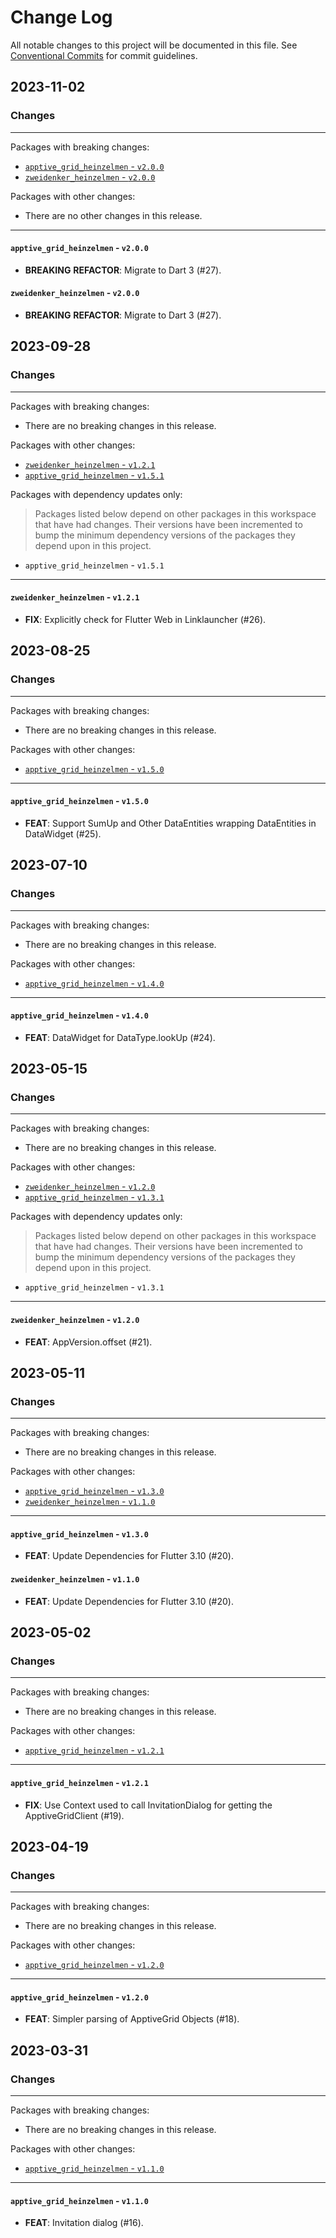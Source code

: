 # Change Log

All notable changes to this project will be documented in this file.
See [Conventional Commits](https://conventionalcommits.org) for commit guidelines.

## 2023-11-02

### Changes

---

Packages with breaking changes:

 - [`apptive_grid_heinzelmen` - `v2.0.0`](#apptive_grid_heinzelmen---v200)
 - [`zweidenker_heinzelmen` - `v2.0.0`](#zweidenker_heinzelmen---v200)

Packages with other changes:

 - There are no other changes in this release.

---

#### `apptive_grid_heinzelmen` - `v2.0.0`

 - **BREAKING** **REFACTOR**: Migrate to Dart 3 (#27).

#### `zweidenker_heinzelmen` - `v2.0.0`

 - **BREAKING** **REFACTOR**: Migrate to Dart 3 (#27).


## 2023-09-28

### Changes

---

Packages with breaking changes:

 - There are no breaking changes in this release.

Packages with other changes:

 - [`zweidenker_heinzelmen` - `v1.2.1`](#zweidenker_heinzelmen---v121)
 - [`apptive_grid_heinzelmen` - `v1.5.1`](#apptive_grid_heinzelmen---v151)

Packages with dependency updates only:

> Packages listed below depend on other packages in this workspace that have had changes. Their versions have been incremented to bump the minimum dependency versions of the packages they depend upon in this project.

 - `apptive_grid_heinzelmen` - `v1.5.1`

---

#### `zweidenker_heinzelmen` - `v1.2.1`

 - **FIX**: Explicitly check for Flutter Web in Linklauncher (#26).


## 2023-08-25

### Changes

---

Packages with breaking changes:

 - There are no breaking changes in this release.

Packages with other changes:

 - [`apptive_grid_heinzelmen` - `v1.5.0`](#apptive_grid_heinzelmen---v150)

---

#### `apptive_grid_heinzelmen` - `v1.5.0`

 - **FEAT**: Support SumUp and Other DataEntities wrapping DataEntities in DataWidget (#25).


## 2023-07-10

### Changes

---

Packages with breaking changes:

 - There are no breaking changes in this release.

Packages with other changes:

 - [`apptive_grid_heinzelmen` - `v1.4.0`](#apptive_grid_heinzelmen---v140)

---

#### `apptive_grid_heinzelmen` - `v1.4.0`

 - **FEAT**: DataWidget for DataType.lookUp (#24).


## 2023-05-15

### Changes

---

Packages with breaking changes:

 - There are no breaking changes in this release.

Packages with other changes:

 - [`zweidenker_heinzelmen` - `v1.2.0`](#zweidenker_heinzelmen---v120)
 - [`apptive_grid_heinzelmen` - `v1.3.1`](#apptive_grid_heinzelmen---v131)

Packages with dependency updates only:

> Packages listed below depend on other packages in this workspace that have had changes. Their versions have been incremented to bump the minimum dependency versions of the packages they depend upon in this project.

 - `apptive_grid_heinzelmen` - `v1.3.1`

---

#### `zweidenker_heinzelmen` - `v1.2.0`

 - **FEAT**: AppVersion.offset (#21).


## 2023-05-11

### Changes

---

Packages with breaking changes:

 - There are no breaking changes in this release.

Packages with other changes:

 - [`apptive_grid_heinzelmen` - `v1.3.0`](#apptive_grid_heinzelmen---v130)
 - [`zweidenker_heinzelmen` - `v1.1.0`](#zweidenker_heinzelmen---v110)

---

#### `apptive_grid_heinzelmen` - `v1.3.0`

 - **FEAT**: Update Dependencies for Flutter 3.10 (#20).

#### `zweidenker_heinzelmen` - `v1.1.0`

 - **FEAT**: Update Dependencies for Flutter 3.10 (#20).


## 2023-05-02

### Changes

---

Packages with breaking changes:

 - There are no breaking changes in this release.

Packages with other changes:

 - [`apptive_grid_heinzelmen` - `v1.2.1`](#apptive_grid_heinzelmen---v121)

---

#### `apptive_grid_heinzelmen` - `v1.2.1`

 - **FIX**: Use Context used to call InvitationDialog for getting the ApptiveGridClient (#19).


## 2023-04-19

### Changes

---

Packages with breaking changes:

 - There are no breaking changes in this release.

Packages with other changes:

 - [`apptive_grid_heinzelmen` - `v1.2.0`](#apptive_grid_heinzelmen---v120)

---

#### `apptive_grid_heinzelmen` - `v1.2.0`

 - **FEAT**: Simpler parsing of ApptiveGrid Objects (#18).


## 2023-03-31

### Changes

---

Packages with breaking changes:

 - There are no breaking changes in this release.

Packages with other changes:

 - [`apptive_grid_heinzelmen` - `v1.1.0`](#apptive_grid_heinzelmen---v110)

---

#### `apptive_grid_heinzelmen` - `v1.1.0`

 - **FEAT**: Invitation dialog (#16).


